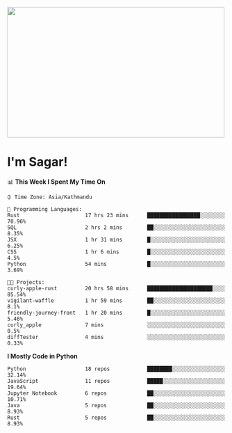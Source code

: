 
<img src="https://media.giphy.com/media/3ornk57KwDXf81rjWM/giphy.gif" width="500" height="300" frameBorder="0" class="giphy-embed" allowFullScreen></img>

#   I'm Sagar!

<!--START_SECTION:waka-->
📊 **This Week I Spent My Time On** 

```text
⌚︎ Time Zone: Asia/Kathmandu

💬 Programming Languages: 
Rust                     17 hrs 23 mins      █████████████████░░░░░░░░   70.96% 
SQL                      2 hrs 2 mins        ██░░░░░░░░░░░░░░░░░░░░░░░   8.35% 
JSX                      1 hr 31 mins        █░░░░░░░░░░░░░░░░░░░░░░░░   6.25% 
CSS                      1 hr 6 mins         █░░░░░░░░░░░░░░░░░░░░░░░░   4.5% 
Python                   54 mins             █░░░░░░░░░░░░░░░░░░░░░░░░   3.69%

🐱‍💻 Projects: 
curly-apple-rust         20 hrs 58 mins      █████████████████████░░░░   85.54% 
vigilant-waffle          1 hr 59 mins        ██░░░░░░░░░░░░░░░░░░░░░░░   8.1% 
friendly-journey-front   1 hr 20 mins        █░░░░░░░░░░░░░░░░░░░░░░░░   5.46% 
curly_apple              7 mins              ░░░░░░░░░░░░░░░░░░░░░░░░░   0.5% 
diffTester               4 mins              ░░░░░░░░░░░░░░░░░░░░░░░░░   0.33%

```

**I Mostly Code in Python** 

```text
Python                   18 repos            ████████░░░░░░░░░░░░░░░░░   32.14% 
JavaScript               11 repos            █████░░░░░░░░░░░░░░░░░░░░   19.64% 
Jupyter Notebook         6 repos             ██░░░░░░░░░░░░░░░░░░░░░░░   10.71% 
Java                     5 repos             ██░░░░░░░░░░░░░░░░░░░░░░░   8.93% 
Rust                     5 repos             ██░░░░░░░░░░░░░░░░░░░░░░░   8.93%

```



<!--END_SECTION:waka-->
